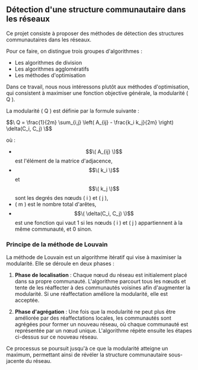 ## Détection d'une structure communautaire dans les réseaux

Ce projet consiste à proposer des méthodes de détection des structures communautaires dans les réseaux. 

Pour ce faire, on distingue trois groupes d'algorithmes :

* Les algorithmes de division
* Les algorithmes agglomératifs
* Les méthodes d'optimisation

Dans ce travail, nous nous intéressons plutôt aux méthodes d'optimisation, qui consistent à maximiser une fonction objective générale, la modularité \( Q \).

La modularité \( Q \) est définie par la formule suivante :

$$\
Q = \frac{1}{2m} \sum_{i,j} \left( A_{ij} - \frac{k_i k_j}{2m} \right) \delta(C_i, C_j)
\$$

où :
- $$\( A_{ij} \)$$ est l'élément de la matrice d'adjacence,
- $$\( k_i \)$$ et $$\( k_j \)$$ sont les degrés des nœuds \( i \) et \( j \),
- \( m \) est le nombre total d'arêtes,
- $$\( \delta(C_i, C_j) \)$$ est une fonction qui vaut 1 si les nœuds \( i \) et \( j \) appartiennent à la même communauté, et 0 sinon.


### Principe de la méthode de Louvain

La méthode de Louvain est un algorithme itératif qui vise à maximiser la modularité. Elle se déroule en deux phases :

1. **Phase de localisation** : Chaque nœud du réseau est initialement placé dans sa propre communauté. L'algorithme parcourt tous les nœuds et tente de les réaffecter à des communautés voisines afin d'augmenter la modularité. Si une réaffectation améliore la modularité, elle est acceptée.

2. **Phase d'agrégation** : Une fois que la modularité ne peut plus être améliorée par des réaffectations locales, les communautés sont agrégées pour former un nouveau réseau, où chaque communauté est représentée par un nœud unique. L'algorithme répète ensuite les étapes ci-dessus sur ce nouveau réseau.

Ce processus se poursuit jusqu'à ce que la modularité atteigne un maximum, permettant ainsi de révéler la structure communautaire sous-jacente du réseau.
